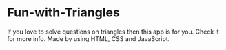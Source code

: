 # Fun-with-Triangles
If you love to solve questions on triangles then this app is for you. Check it for more info. Made by using HTML, CSS and JavaScript.
